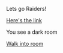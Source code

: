 Lets go Raiders!

[Here's the link](https://www.google.com)

You see a dark room

[Walk into room](english/amnesia/amnesia.md)